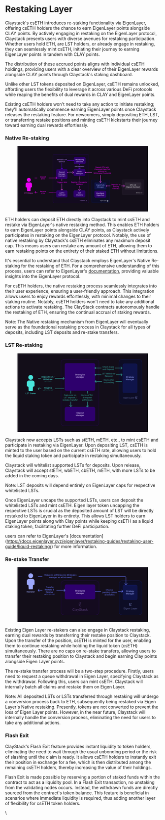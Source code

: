 # Restaking Layer

Claystack's csETH introduces re-staking functionality via EigenLayer, offering csETH holders the chance to earn EigenLayer points alongside CLAY points. By actively engaging in restaking on the EigenLayer protocol, Claystack presents users with diverse avenues for restaking participation. Whether users hold ETH, are LST holders, or already engage in restaking, they can seamlessly mint csETH, initiating their journey to earning EigenLayer points in tandem with CLAY points.

The distribution of these accrued points aligns with individual csETH holdings, providing users with a clear overview of their EigenLayer rewards alongside CLAY points through Claystack's staking dashboard.

Unlike other LST tokens deposited on EigenLayer, csETH remains unlocked, affording users the flexibility to leverage it across various DeFi protocols while reaping the benefits of dual rewards in CLAY and EigenLayer points.

Existing csETH holders won't need to take any action to initiate restaking; they'll automatically commence earning EigenLayer points once Claystack releases the restaking feature. For newcomers, simply depositing ETH, LST, or transferring restake positions and minting csETH kickstarts their journey toward earning dual rewards effortlessly.

### Native Re-staking

<figure><img src="../../.gitbook/assets/flows.png" alt=""><figcaption></figcaption></figure>

ETH holders can deposit ETH directly into Claystack to mint csETH and restake via EigenLayer's native restaking method. This enables ETH holders to earn EigenLayer points alongside CLAY points, as Claystack actively participates in restaking on the EigenLayer protocol. Notably, the use of native restaking by Claystack's csETH eliminates any maximum deposit cap. This means users can restake any amount of ETH, allowing them to earn restaking points on the entirety of their staked ETH without limitations.

It's essential to understand that Claystack employs EigenLayer's Native Re-staking for the restaking of ETH. For a comprehensive understanding of this process, users can refer to EigenLayer's [documentation](https://docs.eigenlayer.xyz/restaking-guides/restaking-user-guide/native-restaking), providing valuable insights into the EigenLayer protocol.

For csETH holders, the native restaking process seamlessly integrates into their user experience, ensuring a user-friendly approach. This integration allows users to enjoy rewards effortlessly, with minimal changes to their staking routine. Notably, csETH holders won't need to take any additional actions to activate restaking. The ClayStack contracts autonomously handle the restaking of ETH, ensuring the continual accrual of staking rewards.

Note: The Native restaking mechanism from EigenLayer will eventually serve as the foundational restaking process in Claystack for all types of deposits, including LST deposits and re-stake transfers.

### LST Re-staking

<figure><img src="../../.gitbook/assets/LST Staker.png" alt=""><figcaption></figcaption></figure>

Claystack now accepts LSTs such as stETH, mETH, etc., to mint csETH and participate in restaking via EigenLayer. Upon depositing LST, csETH is minted to the user based on the current csETH rate, allowing users to hold the liquid staking token and participate in restaking simultaneously.

Claystack will whitelist supported LSTs for deposits. Upon release, Claystack will accept stETH, wbETH, cbETH, mETH, with more LSTs to be added in the coming days.

Note: LST deposits will depend entirely on EigenLayer caps for respective whitelisted LSTs.

Once EigenLayer uncaps the supported LSTs, users can deposit the whitelisted LSTs and mint csETH. Eigen layer token uncapping the respective LSTs is crucial as the deposited amount of LST will be directly restaked to EigenLayer in its entirety. This allows LST holders to earn EigenLayer points along with Clay points while keeping csETH as a liquid staking token, facilitating further DeFi participation.

users can refer to EigenLayer's \[documentation] (https://docs.eigenlayer.xyz/eigenlayer/restaking-guides/restaking-user-guide/liquid-restaking/) for more information.

### Re-stake Transfer

<figure><img src="../../.gitbook/assets/Restakers.png" alt=""><figcaption></figcaption></figure>

Existing Eigen Layer re-stakers can also engage in Claystack restaking, earning dual rewards by transferring their restake position to Claystack. Upon the transfer of the position, csETH is minted for the user, enabling them to continue restaking while holding the liquid token (csETH) simultaneously. There are no caps on re-stake transfers, allowing users to transfer their restaking position to Claystack and begin earning Clay points alongside Eigen Layer points.

The re-stake transfer process will be a two-step procedure. Firstly, users need to request a queue withdrawal in Eigen Layer, specifying Claystack as the withdrawar. Following this, users can mint csETH. Claystack will internally batch all claims and restake them on Eigen Layer.

Note: All deposited LSTs or LSTs transferred through restaking will undergo a conversion process back to ETH, subsequently being restaked via Eigen Layer's Native restaking. Presently, tokens are not converted to prevent the loss of Eigen Layer points. However, in the near future, Claystack will internally handle the conversion process, eliminating the need for users to take any additional actions.

### Flash Exit

ClayStack's Flash Exit feature provides instant liquidity to token holders, eliminating the need to wait through the usual unbonding period or the risk of slashing until the claim is ready. It allows csETH holders to instantly exit their position in exchange for a fee, which is then distributed among the remaining csETH holders, thereby increasing the value of their holdings.

Flash Exit is made possible by reserving a portion of staked funds within the contract to act as a liquidity pool. In a Flash Exit transaction, no unstaking from the validating nodes occurs. Instead, the withdrawn funds are directly sourced from the contract's token balance. This feature is beneficial in scenarios where immediate liquidity is required, thus adding another layer of flexibility for csETH token holders.

\
